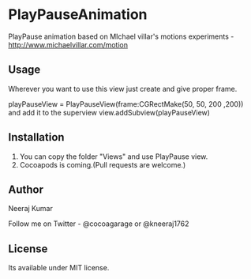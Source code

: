 # PlayPauseAnimation
PlayPause animation based on MIchael villar's motions experiments - http://www.michaelvillar.com/motion

## Usage

Wherever you want to use this view just create and give proper frame.

  playPauseView = PlayPauseView(frame:CGRectMake(50, 50, 200 ,200))
  and add it to the superview view.addSubview(playPauseView)


## Installation

1) You can copy the folder "Views" and use PlayPause view.
2) Cocoapods is coming.(Pull requests are welcome.)

## Author

Neeraj Kumar 

Follow me on Twitter - @cocoagarage or @kneeraj1762

## License

Its available under MIT license.

